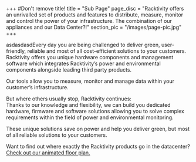 +++
#Don't remove title!
title = "Sub Page"
page_disc = "Racktivity offers an unrivalled set of products and features to distribute, measure, monitor and control the power of your infrastructure. The combination of our appliances and our Data Center?!"
section_pic = "/images/page-pic.jpg"
+++

asdasdasdEvery day you are being challenged to deliver green, user-friendly, reliable and most of all cost-efficient solutions to your customers.   
Racktivity offers you unique hardware components and management software which integrates Racktivity’s power and environmental components alongside leading third party products.      
    
Our tools allow you to measure, monitor and manage data within your customer’s infrastructure.    

But where others usually stop, Racktivity continues:    
Thanks to our knowledge and flexibility, we can build you dedicated hardware, firmware and software solutions allowing you to solve complex requirements within the field of power and environmental monitoring.    
    
These unique solutions save on power and help you deliver green, but most of all reliable solutions to your customers.     
    
Want to find out where exactly the Racktivity products go in the datacenter? [Check out our animated floor plan.](#)

